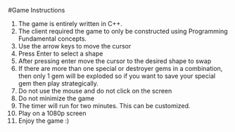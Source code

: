 #Game Instructions

1) The game is entirely written in C++.
2) The client required the game to only be constructed using Programming Fundamental concepts.
3) Use the arrow keys to move the cursor
4) Press Enter to select a shape
5) After pressing enter move the cursor to the desired shape to swap
6) If there are more than one special or destroyer gems in a combination, then only 1 gem will be exploded so if you want to save your special gem then play strategically.
7) Do not use the mouse and do not click on the screen
8) Do not minimize the game
9) The timer will run for two minutes. This can be customized.
10) Play on a 1080p screen
11) Enjoy the game :)
